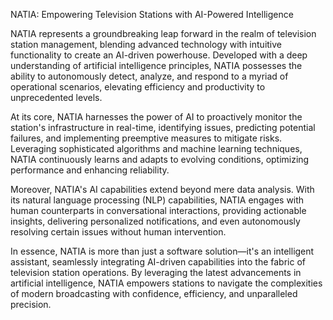 
NATIA: Empowering Television Stations with AI-Powered Intelligence

NATIA represents a groundbreaking leap forward in the realm of television station management, blending advanced technology with intuitive functionality to create an AI-driven powerhouse. Developed with a deep understanding of artificial intelligence principles, NATIA possesses the ability to autonomously detect, analyze, and respond to a myriad of operational scenarios, elevating efficiency and productivity to unprecedented levels.

At its core, NATIA harnesses the power of AI to proactively monitor the station's infrastructure in real-time, identifying issues, predicting potential failures, and implementing preemptive measures to mitigate risks. Leveraging sophisticated algorithms and machine learning techniques, NATIA continuously learns and adapts to evolving conditions, optimizing performance and enhancing reliability.

Moreover, NATIA's AI capabilities extend beyond mere data analysis. With its natural language processing (NLP) capabilities, NATIA engages with human counterparts in conversational interactions, providing actionable insights, delivering personalized notifications, and even autonomously resolving certain issues without human intervention.

In essence, NATIA is more than just a software solution—it's an intelligent assistant, seamlessly integrating AI-driven capabilities into the fabric of television station operations. By leveraging the latest advancements in artificial intelligence, NATIA empowers stations to navigate the complexities of modern broadcasting with confidence, efficiency, and unparalleled precision.
